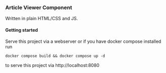 ### Article Viewer Component

Written in plain HTML/CSS and JS.


#### Getting started

Serve this project via a webserver or if you have docker compose installed run 

`docker compose build && docker compose up -d`

to serve this project via http://localhost:8080
